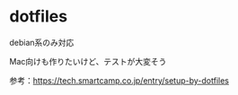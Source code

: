 # dotfiles
debian系のみ対応

Mac向けも作りたいけど、テストが大変そう

参考：https://tech.smartcamp.co.jp/entry/setup-by-dotfiles
